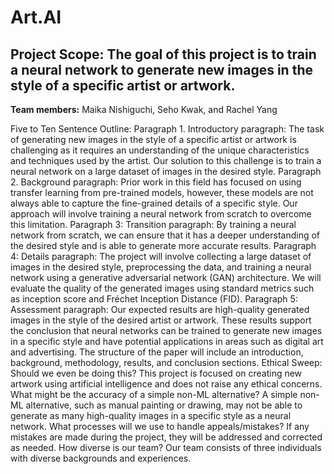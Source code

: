 # Art.AI

## Project Scope: The goal of this project is to train a neural network to generate new images in the style of a specific artist or artwork.

**Team members:** Maika Nishiguchi, Seho Kwak, and Rachel Yang

Five to Ten Sentence Outline:
Paragraph 1. Introductory paragraph: The task of generating new images in the style of a specific artist or artwork is challenging as it requires an understanding of the unique characteristics and techniques used by the artist. Our solution to this challenge is to train a neural network on a large dataset of images in the desired style.
Paragraph 2. Background paragraph: Prior work in this field has focused on using transfer learning from pre-trained models, however, these models are not always able to capture the fine-grained details of a specific style. Our approach will involve training a neural network from scratch to overcome this limitation.
Paragraph 3: Transition paragraph: By training a neural network from scratch, we can ensure that it has a deeper understanding of the desired style and is able to generate more accurate results.
Paragraph 4: Details paragraph: The project will involve collecting a large dataset of images in the desired style, preprocessing the data, and training a neural network using a generative adversarial network (GAN) architecture. We will evaluate the quality of the generated images using standard metrics such as inception score and Fréchet Inception Distance (FID).
Paragraph 5: Assessment paragraph: Our expected results are high-quality generated images in the style of the desired artist or artwork. These results support the conclusion that neural networks can be trained to generate new images in a specific style and have potential applications in areas such as digital art and advertising. The structure of the paper will include an introduction, background, methodology, results, and conclusion sections.
Ethical Sweep:
Should we even be doing this? This project is focused on creating new artwork using artificial intelligence and does not raise any ethical concerns.
What might be the accuracy of a simple non-ML alternative? A simple non-ML alternative, such as manual painting or drawing, may not be able to generate as many high-quality images in a specific style as a neural network.
What processes will we use to handle appeals/mistakes? If any mistakes are made during the project, they will be addressed and corrected as needed.
How diverse is our team? Our team consists of three individuals with diverse backgrounds and experiences.
